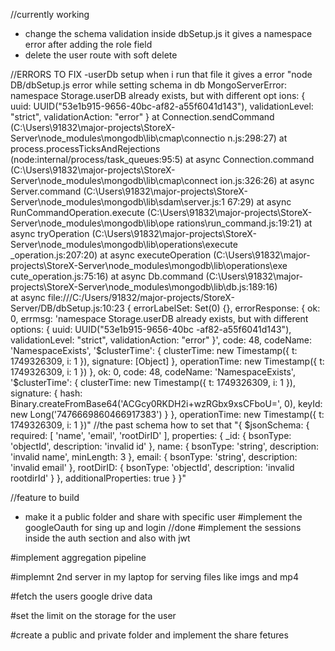 


//currently working
- change the schema validation inside dbSetup.js it gives a namespace error after adding the role field
- delete the user route with soft delete


//ERRORS TO FIX 
-userDb setup when i run that file it gives a error "node DB/dbSetup.js 
error while setting schema in db MongoServerError: namespace Storage.userDB already exists, but with different opt
ions: { uuid: UUID("53e1b915-9656-40bc-af82-a55f6041d143"), validationLevel: "strict", validationAction: "error" }
    at Connection.sendCommand (C:\Users\91832\major-projects\StoreX-Server\node_modules\mongodb\lib\cmap\connectio
n.js:298:27)
    at process.processTicksAndRejections (node:internal/process/task_queues:95:5)
    at async Connection.command (C:\Users\91832\major-projects\StoreX-Server\node_modules\mongodb\lib\cmap\connect
ion.js:326:26)
    at async Server.command (C:\Users\91832\major-projects\StoreX-Server\node_modules\mongodb\lib\sdam\server.js:1
67:29)
    at async RunCommandOperation.execute (C:\Users\91832\major-projects\StoreX-Server\node_modules\mongodb\lib\ope
rations\run_command.js:19:21)
    at async tryOperation (C:\Users\91832\major-projects\StoreX-Server\node_modules\mongodb\lib\operations\execute
_operation.js:207:20)
    at async executeOperation (C:\Users\91832\major-projects\StoreX-Server\node_modules\mongodb\lib\operations\exe
cute_operation.js:75:16)
    at async Db.command (C:\Users\91832\major-projects\StoreX-Server\node_modules\mongodb\lib\db.js:189:16)       
    at async file:///C:/Users/91832/major-projects/StoreX-Server/DB/dbSetup.js:10:23 {
  errorLabelSet: Set(0) {},
  errorResponse: {
    ok: 0,
    errmsg: 'namespace Storage.userDB already exists, but with different options: { uuid: UUID("53e1b915-9656-40bc
-af82-a55f6041d143"), validationLevel: "strict", validationAction: "error" }',
    code: 48,
    codeName: 'NamespaceExists',
    '$clusterTime': {
      clusterTime: new Timestamp({ t: 1749326309, i: 1 }),
      signature: [Object]
    },
    operationTime: new Timestamp({ t: 1749326309, i: 1 })
  },
  ok: 0,
  code: 48,
  codeName: 'NamespaceExists',
  '$clusterTime': {
    clusterTime: new Timestamp({ t: 1749326309, i: 1 }),
    signature: {
      hash: Binary.createFromBase64('ACGcy0RKDH2i+wzRGbx9xsCFboU=', 0),
      keyId: new Long('7476669860466917383')
    }
  },
  operationTime: new Timestamp({ t: 1749326309, i: 1 })" 
//the past schema how to set that "{
  $jsonSchema: {
    required: [
      'name',
      'email',
      'rootDirID'
    ],
    properties: {
      _id: {
        bsonType: 'objectId',
        description: 'invalid id'
      },
      name: {
        bsonType: 'string',
        description: 'invalid name',
        minLength: 3
      },
      email: {
        bsonType: 'string',
        description: 'invalid email'
      },
      rootDirID: {
        bsonType: 'objectId',
        description: 'invalid rootdirId'
      }
    },
    additionalProperties: true
  }
}"



//feature to build
- make it a public folder and share with specific user
#implement the googleOauth for sing up and login //done
#implement the sessions inside the auth section and also with jwt 

#implement aggregation pipeline

#implemnt 2nd server in my laptop for serving files like imgs and mp4

#fetch the users google drive data

#set the limit on the storage for the user

#create a public and private folder and implement the share fetures 